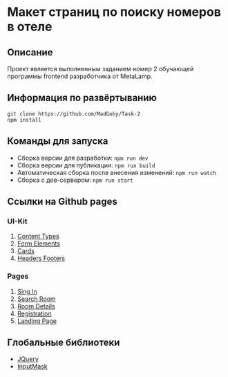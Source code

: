 # Макет страниц по поиску номеров в отеле

## Описание

Проект является выполненным заданием номер 2 обучающей программы frontend разработчика от MetaLamp.

## Информация по развёртыванию
```
git clone https://github.com/MadGoby/Task-2
npm install
```
## Команды для запуска

- Сборка версии для разработки: `npm run dev`
- Сборка версии для публикации: `npm run build`
- Автоматическая сборка после внесения изменений: `npm run watch`
- Сборка с дев-сервером: `npm run start`

## Ссылки на Github pages

### UI-Kit
1. [Content Types](https://madgoby.github.io/Task-2/gh-pages/content-types.html)
2. [Form Elements](https://madgoby.github.io/Task-2/gh-pages/form-elements.html)
3. [Cards](https://madgoby.github.io/Task-2/gh-pages/cards.html)
4. [Headers Footers](https://madgoby.github.io/Task-2/gh-pages/headers-footers.html)
### Pages
1. [Sing In](https://madgoby.github.io/Task-2/gh-pages/sign-in.html)
2. [Search Room](https://madgoby.github.io/Task-2/gh-pages/search-room.html)
3. [Room Details](https://madgoby.github.io/Task-2/gh-pages/room-details.html)
4. [Registration](https://madgoby.github.io/Task-2/gh-pages/registration.html)
6. [Landing Page](https://madgoby.github.io/Task-2/gh-pages/landing-page.html)

## Глобальные библиотеки

- [JQuery](https://jquery.com/)
- [InputMask](https://www.npmjs.com/package/inputmask/v/5.0.6-beta.15)
